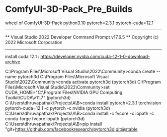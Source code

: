 # ComfyUI-3D-Pack_Pre_Builds
wheel of  ComfyUI-3D-Pack python3.10 pytorch=2.3.1 pytorch-cuda=12.1 

**********************************************************************
** Visual Studio 2022 Developer Command Prompt v17.6.5
** Copyright (c) 2022 Microsoft Corporation
**********************************************************************
install cuda 12.1 : https://developer.nvidia.com/cuda-12-1-0-download-archive

C:\Program Files\Microsoft Visual Studio\2022\Community>conda create --name pytorch3d
C:\Program Files\Microsoft Visual Studio\2022\Community>conda activate pytorch3d
(pytorch3d) C:\Program Files\Microsoft Visual Studio\2022\Community>set CUDA_HOME="C:\Program Files\NVIDIA GPU Computing Toolkit\CUDA\v11.7"
(pytorch3d) C:\Users\dhruvapathak\Projects\A\B>conda install pytorch=2.3.1 torchvision pytorch-cuda=12.1 -c pytorch -c nvidia
(pytorch3d) C:\Users\dhruvapathak\Projects\A\B>conda install -c fvcore -c iopath -c conda-forge fvcore iopath
(pytorch3d) C:\Users\dhruvapathak\Projects\A\B>pip install "git+https://github.com/facebookresearch/pytorch3d.git@stable

